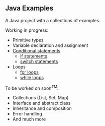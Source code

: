 ## Java Examples

A Java project with a collections of examples.

Working in progress:
- Primitive types
- Variable declaration and assignment
- [Conditional statements][conditional-statements]
    - [if statements][if-statements]
    - [switch statements][switch-statements]
- Loops
    - [for loops][for-loops]
    - [while loops][while-loops]

To be worked on soon<sup>TM</sup>:
- Collections (List, Set, Map)
- Interface and abstract class
- Inheritance and composition
- Error handling
- And much more

[conditional-statements]: https://github.com/yanqilee/code-school/tree/master/JavaExamples/src/controlflow/conditional "conditional statements"
[if-statements]: https://github.com/yanqilee/code-school/blob/master/JavaExamples/src/controlflow/conditional/IfStatement.java "if statements"
[switch-statements]: https://github.com/yanqilee/code-school/blob/master/JavaExamples/src/controlflow/conditional/SwitchStatement.java "switch statements"

[for-loops]: https://github.com/yanqilee/code-school/blob/master/JavaExamples/src/controlflow/loop/ForLoop.java "for loops"
[while-loops]: https://github.com/yanqilee/code-school/blob/master/JavaExamples/src/controlflow/loop/WhileLoop.java "while loops"
